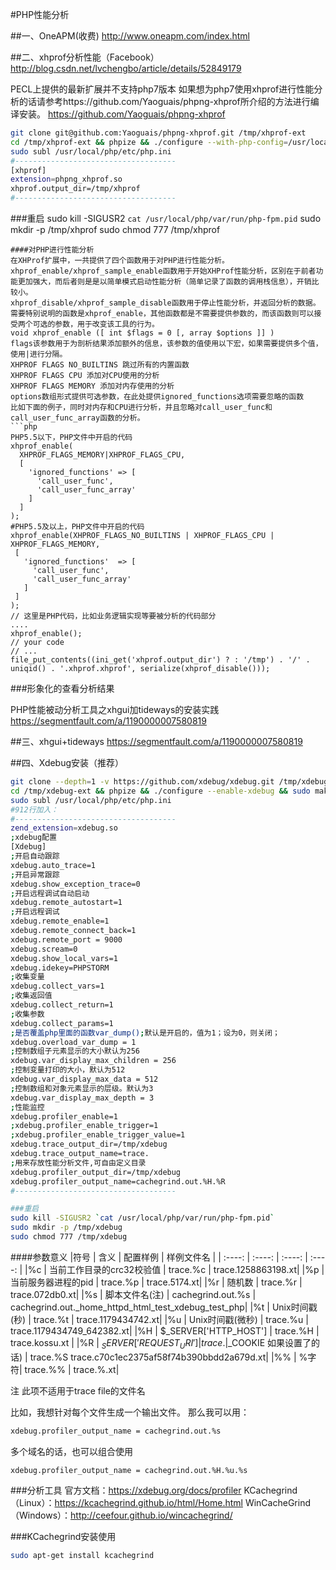 #PHP性能分析

##一、OneAPM(收费)
http://www.oneapm.com/index.html

##二、xhprof分析性能（Facebook）
http://blog.csdn.net/lvchengbo/article/details/52849179

PECL上提供的最新扩展并不支持php7版本
如果想为php7使用xhprof进行性能分析的话请参考https://github.com/Yaoguais/phpng-xhprof所介绍的方法进行编译安装。
https://github.com/Yaoguais/phpng-xhprof

```sh
git clone git@github.com:Yaoguais/phpng-xhprof.git /tmp/xhprof-ext
cd /tmp/xhprof-ext && phpize && ./configure --with-php-config=/usr/local/php/bin/php-config && make clean && make && make test && sudo make install
sudo subl /usr/local/php/etc/php.ini
#------------------------------------
[xhprof]
extension=phpng_xhprof.so
xhprof.output_dir=/tmp/xhprof
#------------------------------------
```

###重启
sudo kill -SIGUSR2 `cat /usr/local/php/var/run/php-fpm.pid`
sudo mkdir -p /tmp/xhprof
sudo chmod 777 /tmp/xhprof
```
####对PHP进行性能分析
在XHProf扩展中，一共提供了四个函数用于对PHP进行性能分析。
xhprof_enable/xhprof_sample_enable函数用于开始XHProf性能分析，区别在于前者功能更加强大，而后者则是是以简单模式启动性能分析（简单记录了函数的调用栈信息），开销比较小。
xhprof_disable/xhprof_sample_disable函数用于停止性能分析，并返回分析的数据。
需要特别说明的函数是xhprof_enable，其他函数都是不需要提供参数的，而该函数则可以接受两个可选的参数，用于改变该工具的行为。
void xhprof_enable ([ int $flags = 0 [, array $options ]] )
flags该参数用于为剖析结果添加额外的信息，该参数的值使用以下宏，如果需要提供多个值，使用|进行分隔。
XHPROF FLAGS NO_BUILTINS 跳过所有的内置函数
XHPROF FLAGS CPU 添加对CPU使用的分析
XHPROF FLAGS MEMORY 添加对内存使用的分析
options数组形式提供可选参数，在此处提供ignored_functions选项需要忽略的函数
比如下面的例子，同时对内存和CPU进行分析，并且忽略对call_user_func和call_user_func_array函数的分析。
```php
PHP5.5以下，PHP文件中开启的代码
xhprof_enable(
  XHPROF_FLAGS_MEMORY|XHPROF_FLAGS_CPU,
  [
    'ignored_functions'	=> [
      'call_user_func',
      'call_user_func_array'
    ]
  ]
);
#PHP5.5及以上，PHP文件中开启的代码
xhprof_enable(XHPROF_FLAGS_NO_BUILTINS | XHPROF_FLAGS_CPU | XHPROF_FLAGS_MEMORY,
 [
   'ignored_functions'	=> [
     'call_user_func',
     'call_user_func_array'
   ]
 ]
);
// 这里是PHP代码，比如业务逻辑实现等要被分析的代码部分
....
xhprof_enable();
// your code
// ...
file_put_contents((ini_get('xhprof.output_dir') ? : '/tmp') . '/' . uniqid() . '.xhprof.xhprof', serialize(xhprof_disable()));
```


###形象化的查看分析结果

PHP性能被动分析工具之xhgui加tideways的安装实践
https://segmentfault.com/a/1190000007580819

##三、xhgui+tideways
https://segmentfault.com/a/1190000007580819

##四、Xdebug安装（推荐）

```sh
git clone --depth=1 -v https://github.com/xdebug/xdebug.git /tmp/xdebug-ext
cd /tmp/xdebug-ext && phpize && ./configure --enable-xdebug && sudo make && sudo make install
sudo subl /usr/local/php/etc/php.ini
#912行加入：
#------------------------------------
zend_extension=xdebug.so
;xdebug配置
[Xdebug]
;开启自动跟踪
xdebug.auto_trace=1
;开启异常跟踪
xdebug.show_exception_trace=0
;开启远程调试自动启动
xdebug.remote_autostart=1
;开启远程调试
xdebug.remote_enable=1
xdebug.remote_connect_back=1
xdebug.remote_port = 9000
xdebug.scream=0
xdebug.show_local_vars=1
xdebug.idekey=PHPSTORM
;收集变量
xdebug.collect_vars=1
;收集返回值
xdebug.collect_return=1
;收集参数
xdebug.collect_params=1
;是否覆盖php里面的函数var_dump();默认是开启的，值为1；设为0，则关闭；
xdebug.overload_var_dump = 1
;控制数组子元素显示的大小默认为256
xdebug.var_display_max_children = 256
;控制变量打印的大小，默认为512
xdebug.var_display_max_data = 512
;控制数组和对象元素显示的层级。默认为3
xdebug.var_display_max_depth = 3
;性能监控
xdebug.profiler_enable=1
;xdebug.profiler_enable_trigger=1
;xdebug.profiler_enable_trigger_value=1
xdebug.trace_output_dir=/tmp/xdebug
xdebug.trace_output_name=trace.
;用来存放性能分析文件,可自由定义目录
xdebug.profiler_output_dir=/tmp/xdebug
xdebug.profiler_output_name=cachegrind.out.%H.%R
#------------------------------------

###重启
sudo kill -SIGUSR2 `cat /usr/local/php/var/run/php-fpm.pid`
sudo mkdir -p /tmp/xdebug
sudo chmod 777 /tmp/xdebug
```
####参数意义
|符号 | 含义 | 配置样例  |  样例文件名 |
| :----: | :----:  | :----:  | :----:  |
|%c | 当前工作目录的crc32校验值 | trace.%c  |  trace.1258863198.xt|
|%p | 当前服务器进程的pid | trace.%p  |  trace.5174.xt|
|%r | 随机数 | trace.%r  |  trace.072db0.xt|
|%s | 脚本文件名(注)  |  cachegrind.out.%s  | cachegrind.out._home_httpd_html_test_xdebug_test_php|
|%t | Unix时间戳(秒) | trace.%t  |  trace.1179434742.xt|
|%u | Unix时间戳(微秒) | trace.%u   | trace.1179434749_642382.xt|
|%H | $_SERVER['HTTP_HOST']  | trace.%H   | trace.kossu.xt |
|%R | $_SERVER['REQUEST_URI'] | trace.%R  |  trace._test_xdebug_test_php_var=1_var2=2.xt |
|%S | session_id (来自$_COOKIE 如果设置了的话) | trace.%S    trace.c70c1ec2375af58f74b390bbdd2a679d.xt|
|%% | %字符| trace.%%  |  trace.%.xt|

注 此项不适用于trace file的文件名


比如，我想针对每个文件生成一个输出文件。
那么我可以用：
```sh
xdebug.profiler_output_name = cachegrind.out.%s
```
多个域名的话，也可以组合使用
```sh
xdebug.profiler_output_name = cachegrind.out.%H.%u.%s
```


###分析工具
官方文档：https://xdebug.org/docs/profiler
KCachegrind（Linux）：https://kcachegrind.github.io/html/Home.html
WinCacheGrind（Windows）：http://ceefour.github.io/wincachegrind/


###KCachegrind安装使用
```sh
sudo apt-get install kcachegrind
```